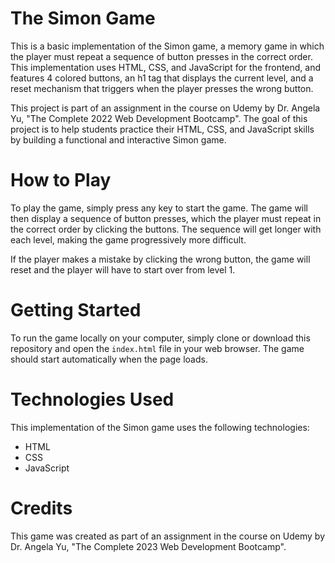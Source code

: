 # The Simon Game

This is a basic implementation of the Simon game, a memory game in which the player must repeat a sequence of button presses in the correct order. This implementation uses HTML, CSS, and JavaScript for the frontend, and features 4 colored buttons, an h1 tag that displays the current level, and a reset mechanism that triggers when the player presses the wrong button.

This project is part of an assignment in the course on Udemy by Dr. Angela Yu, "The Complete 2022 Web Development Bootcamp". The goal of this project is to help students practice their HTML, CSS, and JavaScript skills by building a functional and interactive Simon game.

# How to Play
To play the game, simply press any key to start the game. The game will then display a sequence of button presses, which the player must repeat in the correct order by clicking the buttons. The sequence will get longer with each level, making the game progressively more difficult.

If the player makes a mistake by clicking the wrong button, the game will reset and the player will have to start over from level 1.

# Getting Started
To run the game locally on your computer, simply clone or download this repository and open the `index.html` file in your web browser. The game should start automatically when the page loads.

# Technologies Used
This implementation of the Simon game uses the following technologies:

- HTML
- CSS
- JavaScript

# Credits
This game was created as part of an assignment in the course on Udemy by Dr. Angela Yu, "The Complete 2023 Web Development Bootcamp".

